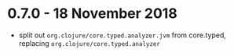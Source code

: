 # 0.7.0 - 18 November 2018

- split out `org.clojure/core.typed.analyzer.jvm` from
  core.typed, replacing `org.clojure/core.typed.analyzer`

